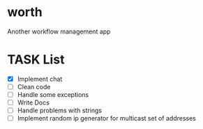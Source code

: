 # worth
Another workflow management app

# TASK List
- [x] Implement chat
- [ ] Clean code
- [ ] Handle some exceptions
- [ ] Write Docs
- [ ] Handle problems with strings
- [ ] Implement random ip generator for multicast set of addresses